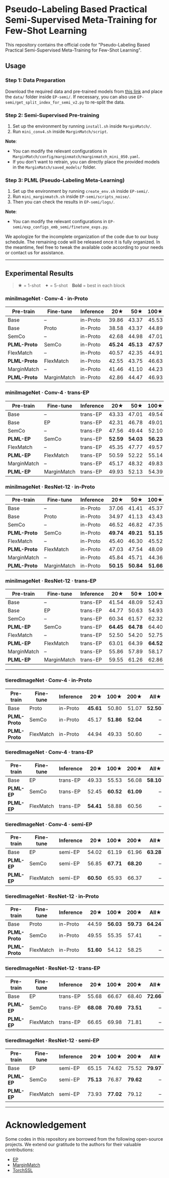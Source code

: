 # Pseudo-Labeling Based Practical Semi-Supervised Meta-Training for Few-Shot Learning

This repository contains the official code for "Pseudo-Labeling Based Practical Semi-Supervised Meta-Training for Few-Shot Learning".

## Usage

### Step 1: Data Preparation

Download the required data and pre-trained models from [this link](https://drive.google.com/file/d/1ddxNe1slXSFVkF3pli2WP0x6JRwYYdOg/view?usp=sharing) and place the `data/` folder inside `EP-semi/`. If necessary, you can also use `EP-semi/get_split_index_for_semi_v2.py` to re-split the data.

### Step 2: Semi-Supervised Pre-training

1. Set up the environment by running `install.sh` inside `MarginMatch/`.
2. Run `mini_conv4.sh` inside `MarginMatch/script`.

**Note**:
- You can modify the relevant configurations in `MarginMatch/config/marginmatch/marginmatch_mini_050.yaml`.
- If you don't want to retrain, you can directly place the provided models in the `MarginMatch/saved_models/` folder.

### Step 3: PLML (Pseudo-Labeling Meta-Learning)

1. Set up the environment by running `create_env.sh` inside `EP-semi/`.
2. Run `mini_marginmatch.sh` inside `EP-semi/scripts_noise/`.
3. Then you can check the results in `EP-semi/logs/`.

**Note**:
- You can modify the relevant configurations in `EP-semi/exp_configs_emb_semi/finetune_exps.py`.

We apologize for the incomplete organization of the code due to our busy schedule. The remaining code will be released once it is fully organized. In the meantime, feel free to tweak the available code according to your needs or contact us for assistance.

---

## Experimental Results

> ★ = 1-shot ✦ = 5-shot **Bold** = best in each block  

### miniImageNet · Conv-4 · in-Proto

| Pre-train | Fine-tune | Inference | 20★ | 50★ | 100★ | Full★ | 20✦ | 50✦ | 100✦ | Full✦ |
|-----------|-----------|-----------|-----:|-----:|------:|------:|-----:|-----:|------:|------:|
| Base | – | in-Proto | 39.86 | 43.37 | 45.53 | 48.64 | 55.09 | 60.26 | 63.22 | 67.45 |
| Base | Proto | in-Proto | 38.58 | 43.37 | 44.89 | **49.77** | 54.29 | 59.62 | 62.36 | **68.58** |
| SemCo | – | in-Proto | 42.68 | 44.98 | 47.01 | – | 61.71 | 63.55 | 65.71 | – |
| **PLML-Proto** | SemCo | in-Proto | **45.24** | **45.13** | **47.57** | – | **64.94** | **66.16** | **68.32** | – |
| FlexMatch | – | in-Proto | 40.57 | 42.35 | 44.91 | – | 59.01 | 61.69 | 62.92 | – |
| **PLML-Proto** | FlexMatch | in-Proto | 42.55 | 43.75 | 46.63 | – | 62.83 | 63.62 | 67.01 | – |
| MarginMatch | – | in-Proto | 41.46 | 41.10 | 44.23 | – | 58.93 | 60.28 | 62.64 | – |
| **PLML-Proto** | MarginMatch | in-Proto | 42.86 | 44.47 | 46.93 | – | 62.87 | 64.49 | 66.75 | – |

### miniImageNet · Conv-4 · trans-EP

| Pre-train | Fine-tune | Inference | 20★ | 50★ | 100★ | Full★ | 20✦ | 50✦ | 100✦ | Full✦ |
|-----------|-----------|-----------|-----:|-----:|------:|------:|-----:|-----:|------:|------:|
| Base | – | trans-EP | 43.33 | 47.01 | 49.54 | 53.06 | 55.92 | 60.36 | 63.74 | 67.23 |
| Base | EP | trans-EP | 42.31 | 46.78 | 49.01 | **54.99** | 54.79 | 61.07 | 63.60 | **68.92** |
| SemCo | – | trans-EP | 47.56 | 49.44 | 52.10 | – | 61.39 | 64.18 | 66.57 | – |
| **PLML-EP** | SemCo | trans-EP | **52.59** | **54.03** | **56.23** | – | **66.30** | **67.92** | **70.05** | – |
| FlexMatch | – | trans-EP | 45.35 | 47.77 | 49.57 | – | 58.75 | 61.76 | 64.02 | – |
| **PLML-EP** | FlexMatch | trans-EP | 50.59 | 52.22 | 55.14 | – | 64.47 | 65.29 | 68.78 | – |
| MarginMatch | – | trans-EP | 45.17 | 48.32 | 49.83 | – | 59.48 | 60.99 | 63.13 | – |
| **PLML-EP** | MarginMatch | trans-EP | 49.93 | 52.13 | 54.39 | – | 63.81 | 65.88 | 67.85 | – |

### miniImageNet · ResNet-12 · in-Proto

| Pre-train | Fine-tune | Inference | 20★ | 50★ | 100★ | Full★ | 20✦ | 50✦ | 100✦ | Full✦ |
|-----------|-----------|-----------|-----:|-----:|------:|------:|-----:|-----:|------:|------:|
| Base | – | in-Proto | 37.06 | 41.41 | 45.37 | 51.05 | 55.95 | 63.50 | 68.70 | 75.97 |
| Base | Proto | in-Proto | 34.97 | 41.13 | 43.43 | **54.20** | 54.71 | 62.95 | 66.32 | **76.21** |
| SemCo | – | in-Proto | 46.52 | 46.82 | 47.35 | – | 72.27 | 73.38 | 73.96 | – |
| **PLML-Proto** | SemCo | in-Proto | **49.74** | **49.21** | **51.15** | – | **76.35** | **76.25** | **76.50** | – |
| FlexMatch | – | in-Proto | 45.40 | 46.30 | 45.52 | – | 70.55 | 71.85 | 70.79 | – |
| **PLML-Proto** | FlexMatch | in-Proto | 47.03 | 47.54 | 48.09 | – | 72.46 | 73.20 | 75.03 | – |
| MarginMatch | – | in-Proto | 45.84 | 45.71 | 44.36 | – | 68.31 | 70.44 | 69.08 | – |
| **PLML-Proto** | MarginMatch | in-Proto | **50.15** | **50.84** | **51.66** | – | 71.96 | 73.22 | 75.09 | – |

### miniImageNet · ResNet-12 · trans-EP

| Pre-train | Fine-tune | Inference | 20★ | 50★ | 100★ | Full★ | 20✦ | 50✦ | 100✦ | Full✦ |
|-----------|-----------|-----------|-----:|-----:|------:|------:|-----:|-----:|------:|------:|
| Base | – | trans-EP | 41.54 | 48.09 | 52.43 | 60.05 | 54.93 | 63.02 | 68.65 | 76.28 |
| Base | EP | trans-EP | 44.77 | 50.63 | 54.93 | **65.75** | 58.13 | 65.72 | 69.72 | **79.16** |
| SemCo | – | trans-EP | 60.34 | 61.57 | 62.32 | – | 75.10 | 76.11 | 76.47 | – |
| **PLML-EP** | SemCo | trans-EP | **64.45** | **64.78** | 64.40 | – | **77.67** | 78.00 | **78.84** | – |
| FlexMatch | – | trans-EP | 52.50 | 54.20 | 52.75 | – | 69.53 | 71.13 | 69.70 | – |
| **PLML-EP** | FlexMatch | trans-EP | 63.01 | 64.39 | **64.52** | – | 76.96 | **78.29** | 78.65 | – |
| MarginMatch | – | trans-EP | 55.86 | 57.89 | 58.17 | – | 70.19 | 73.10 | 73.28 | – |
| **PLML-EP** | MarginMatch | trans-EP | 59.55 | 61.26 | 62.86 | – | 73.84 | 75.91 | 77.13 | – |

---

### tieredImageNet · Conv-4 · in-Proto

| Pre-train | Fine-tune | Inference | 20★ | 100★ | 200★ | All★ | 20✦ | 100✦ | 200✦ | All✦ |
|-----------|-----------|-----------|-----:|------:|------:|-----:|-----:|------:|------:|-----:|
| Base | Proto | in-Proto | **45.61** | 50.80 | 51.07 | **52.50** | 62.43 | 68.48 | 70.12 | **71.50** |
| **PLML-Proto** | SemCo | in-Proto | 45.17 | **51.86** | **52.04** | – | 64.25 | **72.43** | **72.64** | – |
| **PLML-Proto** | FlexMatch | in-Proto | 44.94 | 49.33 | 50.60 | – | **64.80** | 70.54 | 71.32 | – |

### tieredImageNet · Conv-4 · trans-EP

| Pre-train | Fine-tune | Inference | 20★ | 100★ | 200★ | All★ | 20✦ | 100✦ | 200✦ | All✦ |
|-----------|-----------|-----------|-----:|------:|------:|-----:|-----:|------:|------:|-----:|
| Base | EP | trans-EP | 49.33 | 55.53 | 56.08 | **58.10** | 62.71 | 68.67 | 70.01 | **71.44** |
| **PLML-EP** | SemCo | trans-EP | 52.45 | **60.52** | **61.09** | – | 65.49 | **73.90** | **74.29** | – |
| **PLML-EP** | FlexMatch | trans-EP | **54.41** | 58.88 | 60.56 | – | **68.43** | 72.71 | 73.54 | – |

### tieredImageNet · Conv-4 · semi-EP

| Pre-train | Fine-tune | Inference | 20★ | 100★ | 200★ | All★ | 20✦ | 100✦ | 200✦ | All✦ |
|-----------|-----------|-----------|-----:|------:|------:|-----:|-----:|------:|------:|-----:|
| Base | EP | semi-EP | 54.02 | 61.19 | 61.96 | **63.28** | 65.03 | 70.87 | 71.98 | **74.14** |
| **PLML-EP** | SemCo | semi-EP | 56.85 | **67.71** | **68.20** | – | 68.20 | **75.74** | **76.66** | – |
| **PLML-EP** | FlexMatch | semi-EP | **60.50** | 65.93 | 66.37 | – | **71.38** | 74.85 | 75.28 | – |

### tieredImageNet · ResNet-12 · in-Proto

| Pre-train | Fine-tune | Inference | 20★ | 100★ | 200★ | All★ | 20✦ | 100✦ | 200✦ | All✦ |
|-----------|-----------|-----------|-----:|------:|------:|-----:|-----:|------:|------:|-----:|
| Base | Proto | in-Proto | 44.59 | **56.03** | **59.73** | **64.24** | 68.91 | 78.27 | 80.90 | **83.66** |
| **PLML-Proto** | SemCo | in-Proto | 49.55 | 55.35 | 57.41 | – | 74.79 | **80.48** | **82.17** | – |
| **PLML-Proto** | FlexMatch | in-Proto | **51.60** | 54.12 | 58.25 | – | **75.97** | 79.66 | 81.61 | – |

### tieredImageNet · ResNet-12 · trans-EP

| Pre-train | Fine-tune | Inference | 20★ | 100★ | 200★ | All★ | 20✦ | 100✦ | 200✦ | All✦ |
|-----------|-----------|-----------|-----:|------:|------:|-----:|-----:|------:|------:|-----:|
| Base | EP | trans-EP | 55.68 | 66.67 | 68.40 | **72.66** | 71.19 | 80.79 | 80.96 | **84.59** |
| **PLML-EP** | SemCo | trans-EP | **68.08** | **70.69** | **73.51** | – | **81.08** | **83.09** | **84.75** | – |
| **PLML-EP** | FlexMatch | trans-EP | 66.65 | 69.98 | 71.81 | – | 79.29 | 82.53 | 83.66 | – |

### tieredImageNet · ResNet-12 · semi-EP

| Pre-train | Fine-tune | Inference | 20★ | 100★ | 200★ | All★ | 20✦ | 100✦ | 200✦ | All✦ |
|-----------|-----------|-----------|-----:|------:|------:|-----:|-----:|------:|------:|-----:|
| Base | EP | semi-EP | 65.15 | 74.62 | 75.52 | **79.97** | 75.60 | 83.10 | 83.54 | **86.61** |
| **PLML-EP** | SemCo | semi-EP | **75.13** | 76.87 | **79.62** | – | **82.42** | **85.07** | **86.69** | – |
| **PLML-EP** | FlexMatch | semi-EP | 73.93 | **77.02** | 79.12 | – | 81.55 | 84.16 | 85.88 | – |

---

# Acknowledgement

Some codes in this repository are borrowed from the following open-source projects. We extend our gratitude to the authors for their valuable contributions:

- [EP](https://github.com/ServiceNow/embedding-propagation)
- [MarginMatch](https://github.com/tsosea2/MarginMatch)
- [TorchSSL](https://github.com/TorchSSL/TorchSSL)
